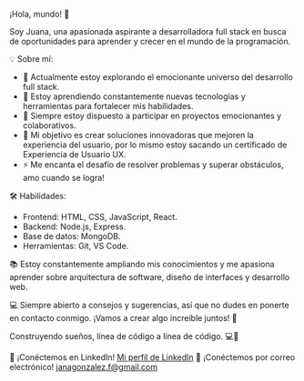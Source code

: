
¡Hola, mundo! 👋

Soy Juana, una apasionada aspirante a desarrolladora full stack en busca de oportunidades para aprender y crecer en el mundo de la programación.

💡 Sobre mí:
- 🔭 Actualmente estoy explorando el emocionante universo del desarrollo full stack.
- 🌱 Estoy aprendiendo constantemente nuevas tecnologías y herramientas para fortalecer mis habilidades.
- 💬 Siempre estoy dispuesto a participar en proyectos emocionantes y colaborativos.
- 🎯 Mi objetivo es crear soluciones innovadoras que mejoren la experiencia del usuario, por lo mismo estoy sacando un certificado de Experiencia de Usuario UX.
- ⚡ Me encanta el desafío de resolver problemas y superar obstáculos, amo cuando se logra!

🛠️ Habilidades:
- Frontend: HTML, CSS, JavaScript, React.
- Backend: Node.js, Express.
- Base de datos: MongoDB.
- Herramientas: Git, VS Code.

📚 Estoy constantemente ampliando mis conocimientos y me apasiona aprender sobre arquitectura de software, diseño de interfaces y desarrollo web.

💻 Siempre abierto a consejos y sugerencias, así que no dudes en ponerte en contacto conmigo. ¡Vamos a crear algo increíble juntos! 🤝

Construyendo sueños, línea de código a línea de código. 💻💙




🔗 ¡Conéctemos en LinkedIn! [Mi perfil de LinkedIn](https://www.linkedin.com/in/juana-gonzález-fuenzalida-0647b21b)
📧 ¡Conéctemos por correo electrónico! [janagonzalez.f@gmail.com](mailto:janagonzalez.f@gmail.com)
